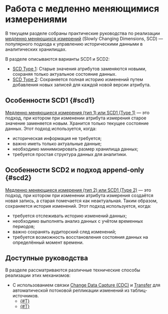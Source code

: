 # Работа с медленно меняющимися измерениями

В текущем разделе собраны практические руководства по реализации [медленно меняющихся измерений](https://ru.wikipedia.org/wiki/Медленно_меняющееся_измерение) (Slowly Changing Dimensions, SCD) — популярного подхода к управлению историческими данными в аналитических хранилищах.

В разделе описываются варианты SCD1 и SCD2:

* [SCD Type 1](#scd1): Cтарые значения атрибутов заменяются новыми, сохраняя только актуальное состояние данных.
* [SCD Type 2](#scd2): Cохраняется полная историю изменений путем добавления новых записей для каждой новой версии атрибута.
  
## Особенности SCD1 {#scd1}

[Медленно меняющиеся измерения (тип 1) или SCD1 (Type 1)](https://ru.wikipedia.org/wiki/Медленно_меняющееся_измерение#Тип_1) — это подход, при котором при изменении атрибута измерения старое значение заменяется новым. Хранится только текущее состояние данных. Этот подход используется, когда:

- историческая информация не требуется;
- важно иметь только актуальные данные;
- необходимо минимизировать размер хранилища данных;
- требуется простая структура данных для аналитики.

## Особенности SCD2 и подход append-only {#scd2}

[Медленно меняющиеся измерения (тип 2) или SCD1 (Type 2)](https://ru.wikipedia.org/wiki/Медленно_меняющееся_измерение#Тип_2) — это подход, при котором при изменении атрибута измерения создаётся новая запись, а старая помечается как неактуальная. Таким образом, сохраняется история изменений. Этот подход используется, когда:

- требуется отслеживать историю изменений данных;
- необходимо выполнять анализ данных с учётом временных периодов;
- важно сохранять аудиторский след изменений;
- требуется возможность восстановления состояния данных на определённый момент времени.

## Доступные руководства

В разделе рассматриваются различные технические способы реализации этих механизмов:
* С использованием связки [Change Data Capture (CDC)](../../../concepts/cdc.md) и [Transfer](../../../concepts/transfer.md) для автоматической потоковой репликации изменений из таблиц-источников.
    * [{#T}](scd1-transfer.md)
    * [{#T}](scd2-transfer.md)
